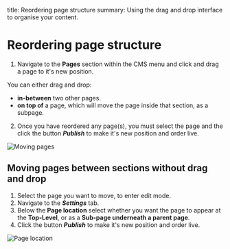 title: Reordering page structure
summary: Using the drag and drop interface to organise your content.

# Reordering page structure

 1. Navigate to the **Pages** section within the CMS menu and click and drag a page to it's new position.

 You can either drag and drop:
 * **in-between** two other pages.
 * **on top of** a page, which will move the page inside that section, as a subpage.
 2. Once you have reordered any page(s), you must select the page and the click the button ***Publish*** to make it's new position and order live.

![Moving pages](/_images/Moving-Pages.png) <!-- to do update once CSS fix -->

## Moving pages between sections without drag and drop

 1. Select the page you want to move, to enter edit mode.
 2. Navigate to the ***Settings*** tab.
 3. Below the **Page location** select whether you want the page to appear at the **Top-Level**, or as a **Sub-page underneath a parent page**.
 4. Click the button ***Publish*** to make it's new position and order live.

![Page location](/_images/settings-page-location.png)
